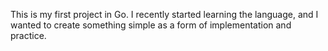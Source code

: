 This is my first project in Go. I recently started learning the language, and I wanted to create something simple as a form of implementation and practice. 
